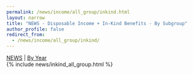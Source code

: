 ```yaml
---
permalink: /news/income/all_group/inkind.html
layout: narrow
title: "NEWS - Disposable Income + In-Kind Benefits - By Subgroup"
author_profile: false
redirect_from: 
  - /news/income/all_group/inkind/
---
```

<div>
<a href="../../../news.html">NEWS</a> | <a href="../inkind.html">By Year</a><br>
{% include news/inkind_all_group.html %}
</div>